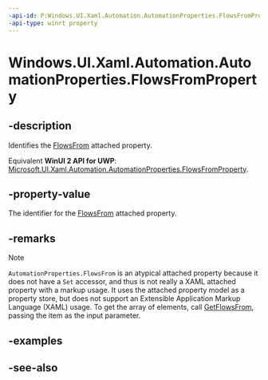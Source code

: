 ```yaml
---
-api-id: P:Windows.UI.Xaml.Automation.AutomationProperties.FlowsFromProperty
-api-type: winrt property
---
```


<!-- Property syntax
public Windows.UI.Xaml.DependencyProperty FlowsFromProperty { get; }
-->

# Windows.UI.Xaml.Automation.AutomationProperties.FlowsFromProperty

## -description

Identifies the [FlowsFrom](automationproperties_flowsfrom.md) attached property.

Equivalent **WinUI 2 API for UWP**: [Microsoft.UI.Xaml.Automation.AutomationProperties.FlowsFromProperty](/windows/winui/api/microsoft.ui.xaml.automation.automationproperties.flowsfromproperty).

## -property-value

The identifier for the [FlowsFrom](automationproperties_flowsfrom.md) attached property.

## -remarks

> [!NOTE]
> `AutomationProperties.FlowsFrom` is an atypical attached property because it does not have a `Set` accessor, and thus is not really a XAML attached property with a markup usage. It uses the attached property model as a property store, but does not support an Extensible Application Markup Language (XAML) usage. To get the array of elements, call [GetFlowsFrom](automationproperties_getflowsfrom_1915156123.md), passing the item as the input parameter.

## -examples

## -see-also
